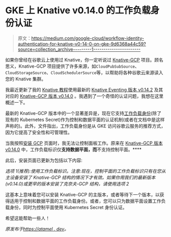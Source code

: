 # GKE 上 Knative v0.14.0 的工作负载身份认证

> 原文：<https://medium.com/google-cloud/workflow-identity-authentication-for-knative-v0-14-0-on-gke-9d6368a44c59?source=collection_archive---------1----------------------->

如果你曾经在谷歌云上使用过 Knative，你一定听说过 [Knative-GCP](https://github.com/google/knative-gcp) 项目。顾名思义，Knative-GCP 项目提供了许多来源，如`CloudPubSubSource`、`CloudStorageSource`、`CloudSchedulerSource`等，以帮助将各种谷歌云来源读入您的 Knative 集群。

我最近更新了我的 [Knative 教程](https://github.com/meteatamel/knative-tutorial)使用最新的 [Knative Eventing 版本 v0.14.2](https://github.com/knative/eventing/releases/tag/v0.14.2) 及其对应的 [Knative-GCP 版本 v0.14.0](https://github.com/google/knative-gcp/releases/tag/v0.14.0) 。我遇到了一个奇怪的认证问题，我想在这里概述一下。

最新的 Knative-GCP 版本中的一个显著差异是，现在它支持[工作负载身份](https://cloud.google.com/kubernetes-engine/docs/how-to/workload-identity)(除了现有的 Kubernetes Secret)作为控制和数据平面的认证机制(或者在文档中是这样声称的)。此外，文件指出，工作负载身份是从 GKE 访问谷歌云服务的推荐方式，因为它提高了安全性和可管理性。

当我按照[安装 GCP](https://github.com/google/knative-gcp/blob/master/docs/install/install-knative-gcp.md) 页面时，我无法让控制面板工作。原来在 [Knative-GCP 版本 v0.14.0](https://github.com/google/knative-gcp/releases/tag/v0.14.0) 中，工作负载标识仅**支持数据平面，而**不支持控制平面。****

此后，安装页面已更新为包括以下内容:

*选项 1(推荐):使用工作负载标识。注意:现在，控制平面的工作负载标识只有在您从主设备安装了 Knative-GCP 结构的情况下才有效。如果你用我们的最新版本(v0.14.0)或更早的版本安装了克奈夫-GCP 结构，请使用选项 2*

这基本上意味着您可以安装 Knative-GCP 的主版本，或者等待下一个版本，以获得适用于控制和数据平面的工作负载身份。或者，您可以只为数据平面设置工作负载身份，同时为控制平面使用 Kubernetes Secret 身份认证。

希望这能帮助一些人！

*原发布于*[*https://atamel . dev*](https://atamel.dev/posts/2020/05-20_workflow_identity_authentication_for_knative_on_gke/)*。*